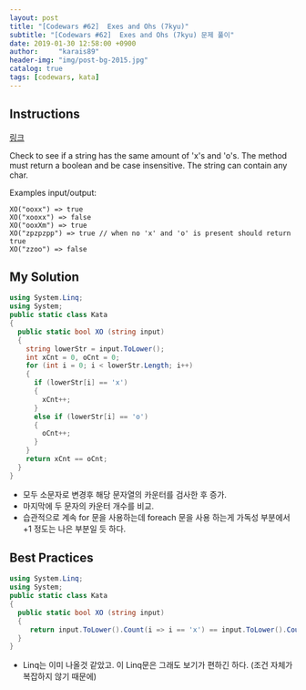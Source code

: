 ```yaml
---
layout: post
title: "[Codewars #62]  Exes and Ohs (7kyu)"
subtitle: "[Codewars #62]  Exes and Ohs (7kyu) 문제 풀이"
date: 2019-01-30 12:58:00 +0900
author:     "karais89"
header-img: "img/post-bg-2015.jpg"
catalog: true
tags: [codewars, kata]
---
```


## Instructions

[링크](https://www.codewars.com/kata/55908aad6620c066bc00002a/train/csharp)

Check to see if a string has the same amount of 'x's and 'o's. The method must return a boolean and be case insensitive. The string can contain any char.

Examples input/output:

```
XO("ooxx") => true
XO("xooxx") => false
XO("ooxXm") => true
XO("zpzpzpp") => true // when no 'x' and 'o' is present should return true
XO("zzoo") => false
```

## My Solution

```csharp
using System.Linq;
using System;
public static class Kata
{
  public static bool XO (string input)
  {
    string lowerStr = input.ToLower();
    int xCnt = 0, oCnt = 0;
    for (int i = 0; i < lowerStr.Length; i++)
    {
      if (lowerStr[i] == 'x')
      {
        xCnt++;
      }
      else if (lowerStr[i] == 'o')
      {
        oCnt++;
      }
    }
    return xCnt == oCnt;
  }
}
```

- 모두 소문자로 변경후 해당 문자열의 카운터를 검사한 후 증가.
- 마지막에 두 문자의 카운터 개수를 비교.
- 습관적으로 계속 for 문을 사용하는데 foreach 문을 사용 하는게 가독성 부분에서 +1 정도는 나은 부분일 듯 하다.

## Best Practices

```csharp
using System.Linq;
using System;
public static class Kata
{
  public static bool XO (string input)
  {
     return input.ToLower().Count(i => i == 'x') == input.ToLower().Count(i => i == 'o');
  }
}
```

- Linq는 이미 나올것 같았고. 이 Linq문은 그래도 보기가 편하긴 하다. (조건 자체가 복잡하지 않기 때문에)